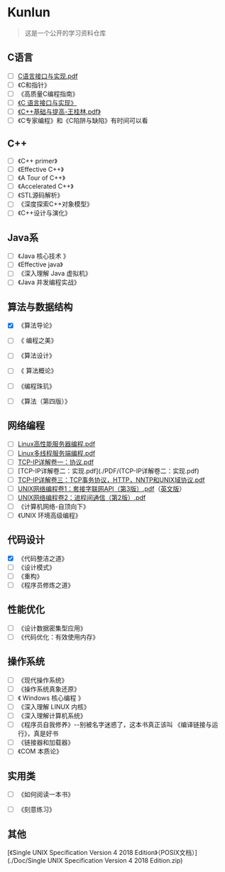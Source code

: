 

# Kunlun

> 这是一个公开的学习资料仓库






## C语言

- [ ] [C语言接口与实现.pdf](./PDF/C语言接口与实现.pdf)
- [ ] 《C和指针》
- [ ] 《高质量C编程指南》
- [ ] [《C 语言接口与实现》](./PDF/C语言接口与实现.pdf)
- [ ] [《C++基础与提高-王桂林.pdf》](./PDF/C++基础与提高-王桂林.pdf)
- [ ] 《C专家编程》和《C陷阱与缺陷》有时间可以看

## C++

- [ ] 《C++ primer》
- [ ] 《Effective C++》
- [ ] 《A Tour of C++》
- [ ] 《Accelerated C++》
- [ ] 《STL源码解析》
- [ ] 《深度探索C++对象模型》
- [ ] 《C++设计与演化》

## Java系

- [ ] 《Java 核心技术 》
- [ ] 《Effective java》
- [ ] 《深入理解 Java 虚拟机》
- [ ] 《Java 并发编程实战》

## 算法与数据结构

- [x] 《算法导论》
- [ ] 《 编程之美》
- [ ] 《算法设计》
- [ ] 《 算法概论》
- [ ] 《编程珠玑》
- [ ] 《算法（第四版）》



## 网络编程


- [ ] [Linux高性能服务器编程.pdf](./PDF/Linux高性能服务器编程.pdf)
- [ ] [Linux多线程服务端编程.pdf](./PDF/Linux多线程服务端编程.pdf)
- [ ] [TCP-IP详解卷一：协议.pdf](./PDF/TCP-IP详解卷一：协议.pdf)
- [ ] [TCP-IP详解卷二：实现.pdf](./PDF/(TCP-IP详解卷二：实现.pdf)
- [ ] [TCP-IP详解卷三：TCP事务协议，HTTP，NNTP和UNIX域协议.pdf](./PDF/TCP-IP详解卷三：TCP事务协议，HTTP，NNTP和UNIX域协议.pdf)
- [ ] [UNIX网络编程卷1：套接字联网API（第3版）.pdf](./PDF/UNIX网络编程卷1：套接字联网API（第3版）.pdf)（[英文版](./PDF/UNIX+Network+Programming(Volume1,3rd).pdf)）
- [ ] [UNIX网络编程卷2：进程间通信（第2版）.pdf](./PDF/UNIX网络编程卷2：进程间通信（第2版）.pdf)
- [ ] 《计算机网络-自顶向下》
- [ ] 《UNIX 环境高级编程》

## 代码设计

- [x] 《代码整洁之道》
- [ ] 《设计模式》
- [ ] 《重构》
- [ ] 《程序员修炼之道》

## 性能优化

- [ ] 《设计数据密集型应用》
- [ ] 《代码优化：有效使用内存》

## 操作系统

- [ ] 《现代操作系统》
- [ ] 《操作系统真象还原》
- [ ] 《 Windows 核心编程 》
- [ ] 《深入理解 LINUX 内核》
- [ ] 《深入理解计算机系统》
- [ ] 《程序员自我修养》--别被名字迷惑了，这本书真正该叫 《编译链接与运行》，真是好书
- [ ] 《链接器和加载器》
- [ ] 《COM 本质论》

## 实用类

- [ ] 《如何阅读一本书》
- [ ] 《刻意练习》



## 其他

[《Single UNIX Specification Version 4 2018 Edition》（POSIX文档）](./Doc/Single UNIX Specification Version 4 2018 Edition.zip)



